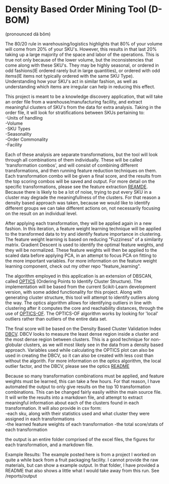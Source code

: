 # Density Based Order Mining Tool (D-BOM)
(pronounced dä bŏm)

The 80/20 rule in warehousing/logistics highlights that 80% of your volume will come from 20% of your SKU's. However, this results in that last 20%  taking up a large majority of the space and labor of the operations. This is true not only because of the lower volume, but the inconsistencies that come along with these SKU's. They may be highly seasonal, or ordered in odd fashions(IE ordered rarely but in large quantities), or ordered with odd items(IE items not typically ordered with the same SKU Type). Understanding how your SKU's act in similar fashion, as well as understanding which items are irregular can help in reducing this effect.

This project is meant to be a knowledge discovery application, that will take an order file from a warehouse/manufacturing facility, and extract meaningful clusters of SKU's from the data for extra analysis. Taking in the order file, it will look for stratifications between SKUs pertaining to: <br>
-Units of handling <br>
-Volume <br>
-SKU Types <br>
-Seasonality <br>
-Order Commonality <br>
-Facility <br>

Each of these analysis are separate transformations, but the tool will look through all combinations of them individually. These will be called 'transformation combos', and will consist of combining different transformations, and then running feature reduction techniques on them. Each transformation combo will be given a final score, and the results from the top scoring combos will be saved and output. For more detail on the specific transformations, please see the feature extraction [REAMDE](src/feat_extraction/README.md). Because there is likely to be a lot of noise, trying to put every SKU in a cluster may degrade the meaningfullness of the clusters. For that reason a density based approach was taken, because we would like to identify different groups we can take different actions on, not necessarily focusing on the result on an individual level.

After applying each transformation, they will be applied again in a new fashion. In this iteration, a feature weight learning technique will be applied to the transformed data to try and identify feature importance in clustering. The feature weight learning is based on reducing "Fuzziness" of a similarity matrix. Gradient Descent is used to identify the optimal feature weights, and they will be normalized. These feature weights will then be applied to the scaled data before applying PCA, in an attempt to focus PCA on fitting to the more important variables. For more information on the feature weight learning component, check out my other repo "feature_learning".

The algorithm employed in this application is an extension of DBSCAN, called [OPTICS](https://en.wikipedia.org/wiki/OPTICS_algorithm) (Ordering Points to Identify Cluster Structure). The implementation will be based from the current Scikit-Learn development version, with some added functionality for this project. Along with generating cluster structure, this tool will attempt to identify outliers along the way. The optics algorithm allows for identifying outliers in line with clustering after it computes the core and reachability distances, through the use of [OPTICS-OF](https://pdfs.semanticscholar.org/9d0b/5e35a23117972730fed590ba0a948ad11346.pdf?_ga=2.159976125.1449441537.1543467372-1547328852.1543467372). The OPTICS-OF algorithm works by looking for 'local' outliers rather than outliers of the entire data set.

The final score will be based on the Density Based Cluster Validation Index [DBCV](https://epubs.siam.org/doi/pdf/10.1137/1.9781611973440.96). DBCV looks to measure the least dense region inside a cluster and the most dense region between clusters. This is a good technique for non-globular clusters, as we will most likely see in the data from a density based approach. Variables used while calculating the OPTICS plot can also be used in creating the DBCV, so it can also be created with less cost than without the algorith. For more information on the optics algorithm, the local outlier factor, and the DBCV, please see the optics [README](src/OPTICS/README.md)

Because so many transformation combinations must be applied, and feature weights must be learned, this can take a few hours. For that reason, I have automated the output to only give results on the top 10 transformation combinations. This can be changed fairly easily within the main source file. It will write the results into a markdown file, and attempt to extract meaningful information about each of the clusters found in each transformation. It will also provide in csv form: <br>
-each sku, along with their statistics used and what cluster they were assigned in each transformations <br>
-the learned feature weights of each transformation
-the total score/stats of each transformation

the output is an entire folder comprised of the excel files, the figures for each transformation, and a markdown file.

Example Results:
The example posted here is from a project I worked on quite a while back from a fruit packaging facility. I cannot provide the raw materials, but can show a example output. In that folder, I have provided a README that also shows a little what I would take away from this run.
See /reports/output
